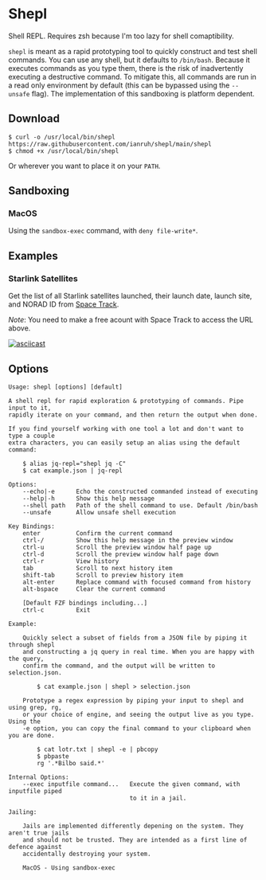 # Shepl

Shell REPL. Requires zsh because I'm too lazy for shell comaptibility.

`shepl` is meant as a rapid prototyping tool to quickly construct and test
shell commands. You can use any shell, but it defaults to `/bin/bash`. Because
it executes commands as you type them, there is the risk of inadvertently
executing a destructive command. To mitigate this, all commands are run in a
read only environment by default (this can be bypassed using the `--unsafe`
flag). The implementation of this sandboxing is platform dependent.

## Download

```
$ curl -o /usr/local/bin/shepl https://raw.githubusercontent.com/ianruh/shepl/main/shepl
$ chmod +x /usr/local/bin/shepl
```

Or wherever you want to place it on your `PATH`.

## Sandboxing

### MacOS

Using the `sandbox-exec` command, with `deny file-write*`.

## Examples

### Starlink Satellites

Get the list of all Starlink satellites launched, their launch date, launch
site, and NORAD ID from [Space
Track](https://www.space-track.org/basicspacedata/query/class/satcat/OBJECT_TYPE/PAYLOAD/orderby/INTLDES%20asc/emptyresult/show).

*Note*: You need to make a free acount with Space Track to access the URL
above.

[![asciicast](https://asciinema.org/a/590514.svg)](https://asciinema.org/a/590514)

## Options

```
Usage: shepl [options] [default]

A shell repl for rapid exploration & prototyping of commands. Pipe input to it,
rapidly iterate on your command, and then return the output when done.

If you find yourself working with one tool a lot and don't want to type a couple
extra characters, you can easily setup an alias using the default command:
    
    $ alias jq-repl="shepl jq -C"
    $ cat example.json | jq-repl

Options:
    --echo|-e      Echo the constructed commanded instead of executing
    --help|-h      Show this help message
    --shell path   Path of the shell command to use. Default /bin/bash
    --unsafe       Allow unsafe shell execution

Key Bindings:
    enter          Confirm the current command
    ctrl-/         Show this help message in the preview window
    ctrl-u         Scroll the preview window half page up
    ctrl-d         Scroll the preview window half page down
    ctrl-r         View history
    tab            Scroll to next history item
    shift-tab      Scroll to preview history item
    alt-enter      Replace command with focused command from history
    alt-bspace     Clear the current command

    [Default FZF bindings including...]
    ctrl-c         Exit

Example:

    Quickly select a subset of fields from a JSON file by piping it through shepl
    and constructing a jq query in real time. When you are happy with the query,
    confirm the command, and the output will be written to selection.json.
    
        $ cat example.json | shepl > selection.json

    Prototype a regex expression by piping your input to shepl and using grep, rg,
    or your choice of engine, and seeing the output live as you type. Using the
    -e option, you can copy the final command to your clipboard when you are done.

        $ cat lotr.txt | shepl -e | pbcopy
        $ pbpaste
        rg '.*Bilbo said.*' 

Internal Options:
    --exec inputfile command...   Execute the given command, with inputfile piped
                                  to it in a jail.

Jailing:
    
    Jails are implemented differently depening on the system. They aren't true jails
    and should not be trusted. They are intended as a first line of defence against
    accidentally destroying your system.

    MacOS - Using sandbox-exec
```
